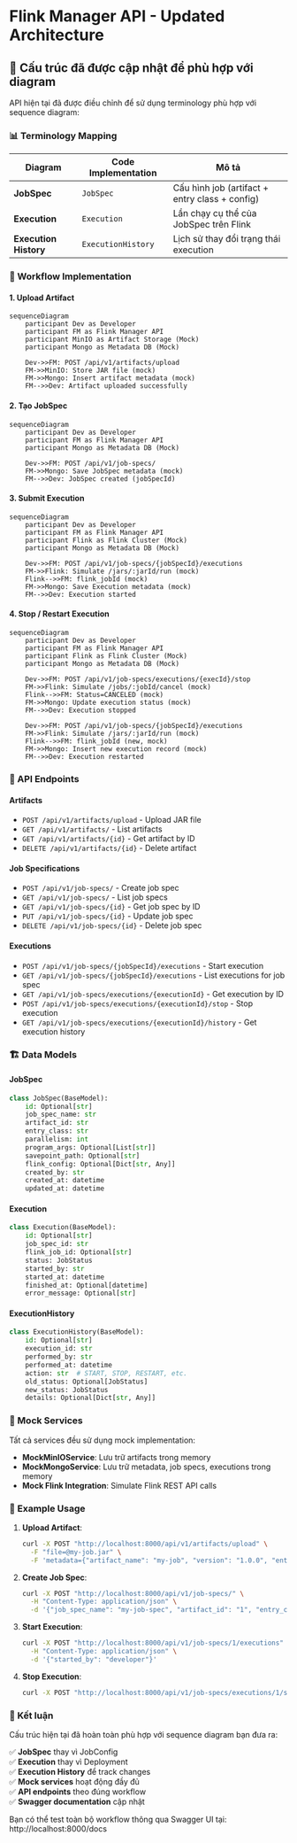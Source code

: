 # Flink Manager API - Updated Architecture

## 🎯 Cấu trúc đã được cập nhật để phù hợp với diagram

API hiện tại đã được điều chỉnh để sử dụng terminology phù hợp với sequence diagram:

### 📊 Terminology Mapping

| Diagram | Code Implementation | Mô tả |
|---------|-------------------|-------|
| **JobSpec** | `JobSpec` | Cấu hình job (artifact + entry class + config) |
| **Execution** | `Execution` | Lần chạy cụ thể của JobSpec trên Flink |
| **Execution History** | `ExecutionHistory` | Lịch sử thay đổi trạng thái execution |

### 🔄 Workflow Implementation

#### 1. Upload Artifact
```mermaid
sequenceDiagram
    participant Dev as Developer
    participant FM as Flink Manager API
    participant MinIO as Artifact Storage (Mock)
    participant Mongo as Metadata DB (Mock)

    Dev->>FM: POST /api/v1/artifacts/upload
    FM->>MinIO: Store JAR file (mock)
    FM->>Mongo: Insert artifact metadata (mock)
    FM-->>Dev: Artifact uploaded successfully
```

#### 2. Tạo JobSpec
```mermaid
sequenceDiagram
    participant Dev as Developer
    participant FM as Flink Manager API
    participant Mongo as Metadata DB (Mock)

    Dev->>FM: POST /api/v1/job-specs/
    FM->>Mongo: Save JobSpec metadata (mock)
    FM-->>Dev: JobSpec created (jobSpecId)
```

#### 3. Submit Execution
```mermaid
sequenceDiagram
    participant Dev as Developer
    participant FM as Flink Manager API
    participant Flink as Flink Cluster (Mock)
    participant Mongo as Metadata DB (Mock)

    Dev->>FM: POST /api/v1/job-specs/{jobSpecId}/executions
    FM->>Flink: Simulate /jars/:jarId/run (mock)
    Flink-->>FM: flink_jobId (mock)
    FM->>Mongo: Save Execution metadata (mock)
    FM-->>Dev: Execution started
```

#### 4. Stop / Restart Execution
```mermaid
sequenceDiagram
    participant Dev as Developer
    participant FM as Flink Manager API
    participant Flink as Flink Cluster (Mock)
    participant Mongo as Metadata DB (Mock)

    Dev->>FM: POST /api/v1/job-specs/executions/{execId}/stop
    FM->>Flink: Simulate /jobs/:jobId/cancel (mock)
    Flink-->>FM: Status=CANCELED (mock)
    FM->>Mongo: Update execution status (mock)
    FM-->>Dev: Execution stopped

    Dev->>FM: POST /api/v1/job-specs/{jobSpecId}/executions
    FM->>Flink: Simulate /jars/:jarId/run (mock)
    Flink-->>FM: flink_jobId (new, mock)
    FM->>Mongo: Insert new execution record (mock)
    FM-->>Dev: Execution restarted
```

### 🚀 API Endpoints

#### Artifacts
- `POST /api/v1/artifacts/upload` - Upload JAR file
- `GET /api/v1/artifacts/` - List artifacts
- `GET /api/v1/artifacts/{id}` - Get artifact by ID
- `DELETE /api/v1/artifacts/{id}` - Delete artifact

#### Job Specifications
- `POST /api/v1/job-specs/` - Create job spec
- `GET /api/v1/job-specs/` - List job specs
- `GET /api/v1/job-specs/{id}` - Get job spec by ID
- `PUT /api/v1/job-specs/{id}` - Update job spec
- `DELETE /api/v1/job-specs/{id}` - Delete job spec

#### Executions
- `POST /api/v1/job-specs/{jobSpecId}/executions` - Start execution
- `GET /api/v1/job-specs/{jobSpecId}/executions` - List executions for job spec
- `GET /api/v1/job-specs/executions/{executionId}` - Get execution by ID
- `POST /api/v1/job-specs/executions/{executionId}/stop` - Stop execution
- `GET /api/v1/job-specs/executions/{executionId}/history` - Get execution history

### 🏗️ Data Models

#### JobSpec
```python
class JobSpec(BaseModel):
    id: Optional[str]
    job_spec_name: str
    artifact_id: str
    entry_class: str
    parallelism: int
    program_args: Optional[List[str]]
    savepoint_path: Optional[str]
    flink_config: Optional[Dict[str, Any]]
    created_by: str
    created_at: datetime
    updated_at: datetime
```

#### Execution
```python
class Execution(BaseModel):
    id: Optional[str]
    job_spec_id: str
    flink_job_id: Optional[str]
    status: JobStatus
    started_by: str
    started_at: datetime
    finished_at: Optional[datetime]
    error_message: Optional[str]
```

#### ExecutionHistory
```python
class ExecutionHistory(BaseModel):
    id: Optional[str]
    execution_id: str
    performed_by: str
    performed_at: datetime
    action: str  # START, STOP, RESTART, etc.
    old_status: Optional[JobStatus]
    new_status: JobStatus
    details: Optional[Dict[str, Any]]
```

### 🧪 Mock Services

Tất cả services đều sử dụng mock implementation:

- **MockMinIOService**: Lưu trữ artifacts trong memory
- **MockMongoService**: Lưu trữ metadata, job specs, executions trong memory
- **Mock Flink Integration**: Simulate Flink REST API calls

### 📝 Example Usage

1. **Upload Artifact**:
   ```bash
   curl -X POST "http://localhost:8000/api/v1/artifacts/upload" \
     -F "file=@my-job.jar" \
     -F 'metadata={"artifact_name": "my-job", "version": "1.0.0", "entry_classes": ["com.example.MyJob"], "uploaded_by": "developer"}'
   ```

2. **Create Job Spec**:
   ```bash
   curl -X POST "http://localhost:8000/api/v1/job-specs/" \
     -H "Content-Type: application/json" \
     -d '{"job_spec_name": "my-job-spec", "artifact_id": "1", "entry_class": "com.example.MyJob", "created_by": "developer"}'
   ```

3. **Start Execution**:
   ```bash
   curl -X POST "http://localhost:8000/api/v1/job-specs/1/executions" \
     -H "Content-Type: application/json" \
     -d '{"started_by": "developer"}'
   ```

4. **Stop Execution**:
   ```bash
   curl -X POST "http://localhost:8000/api/v1/job-specs/executions/1/stop"
   ```

### 🎉 Kết luận

Cấu trúc hiện tại đã hoàn toàn phù hợp với sequence diagram bạn đưa ra:

✅ **JobSpec** thay vì JobConfig  
✅ **Execution** thay vì Deployment  
✅ **Execution History** để track changes  
✅ **Mock services** hoạt động đầy đủ  
✅ **API endpoints** theo đúng workflow  
✅ **Swagger documentation** cập nhật  

Bạn có thể test toàn bộ workflow thông qua Swagger UI tại: http://localhost:8000/docs
